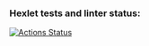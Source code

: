 ### Hexlet tests and linter status:
[![Actions Status](https://github.com/Heigar/python-project-49/actions/workflows/hexlet-check.yml/badge.svg)](https://github.com/Heigar/python-project-49/actions)